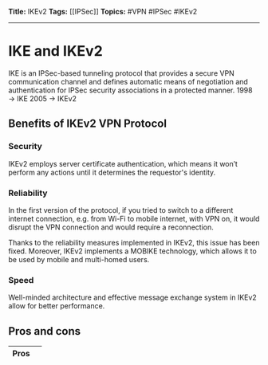 **Title:** IKEv2
**Tags:** [[IPSec]]
**Topics:** #VPN #IPSec #IKEv2

---
# IKE and IKEv2
IKE is an IPSec-based tunneling protocol that provides a secure VPN communication channel and defines automatic means of negotiation and authentication for IPSec security associations in a protected manner.
1998 → IKE
2005 → IKEv2

## Benefits of IKEv2 VPN Protocol
### Security
IKEv2 employs server certificate authentication, which means it won’t perform any actions until it determines the requestor's identity.

### Reliability
In the first version of the protocol, if you tried to switch to a different internet connection, e.g. from Wi-Fi to mobile internet, with VPN on, it would disrupt the VPN connection and would require a reconnection.

Thanks to the reliability measures implemented in IKEv2, this issue has been fixed. Moreover, IKEv2 implements a MOBIKE technology, which allows it to be used by mobile and multi-homed users.

### Speed
Well-minded architecture and effective message exchange system in IKEv2 allow for better performance.

## Pros and cons
| Pros | |
| --- | --- |

